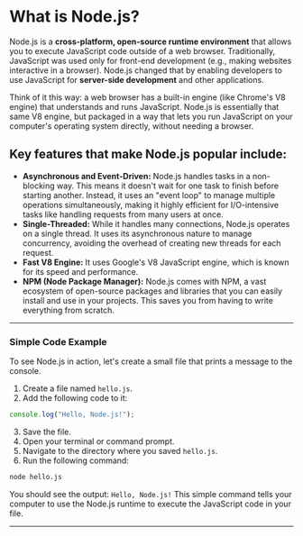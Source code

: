 
# What is Node.js?

Node.js is a **cross-platform, open-source runtime environment** that allows you to execute JavaScript code outside of a web browser. Traditionally, JavaScript was used only for front-end development (e.g., making websites interactive in a browser). Node.js changed that by enabling developers to use JavaScript for **server-side development** and other applications.

Think of it this way: a web browser has a built-in engine (like Chrome's V8 engine) that understands and runs JavaScript. Node.js is essentially that same V8 engine, but packaged in a way that lets you run JavaScript on your computer's operating system directly, without needing a browser.

## **Key features** that make Node.js popular include:

  * **Asynchronous and Event-Driven:** Node.js handles tasks in a non-blocking way. This means it doesn't wait for one task to finish before starting another. Instead, it uses an "event loop" to manage multiple operations simultaneously, making it highly efficient for I/O-intensive tasks like handling requests from many users at once.
  * **Single-Threaded:** While it handles many connections, Node.js operates on a single thread. It uses its asynchronous nature to manage concurrency, avoiding the overhead of creating new threads for each request.
  * **Fast V8 Engine:** It uses Google's V8 JavaScript engine, which is known for its speed and performance.
  * **NPM (Node Package Manager):** Node.js comes with NPM, a vast ecosystem of open-source packages and libraries that you can easily install and use in your projects. This saves you from having to write everything from scratch.

-----

### Simple Code Example

To see Node.js in action, let's create a small file that prints a message to the console.

1.  Create a file named `hello.js`.
2.  Add the following code to it:

<!-- end list -->

```javascript
console.log("Hello, Node.js!");
```

3.  Save the file.
4.  Open your terminal or command prompt.
5.  Navigate to the directory where you saved `hello.js`.
6.  Run the following command:

<!-- end list -->

```bash
node hello.js
```

You should see the output: `Hello, Node.js!` This simple command tells your computer to use the Node.js runtime to execute the JavaScript code in your file.

-----

